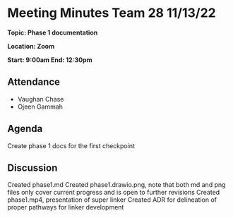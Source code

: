 # Meeting Minutes Team 28 11/13/22

**Topic: Phase 1 documentation**

**Location: Zoom**

**Start: 9:00am End: 12:30pm**

## Attendance
- Vaughan Chase
- Ojeen Gammah

## Agenda
Create phase 1 docs for the first checkpoint

## Discussion
Created phase1.md
Created phase1.drawio.png, note that both md and png files only cover current progress and is open to further revisions
Created phase1.mp4, presentation of super linker
Created ADR for delineation of proper pathways for linker development

